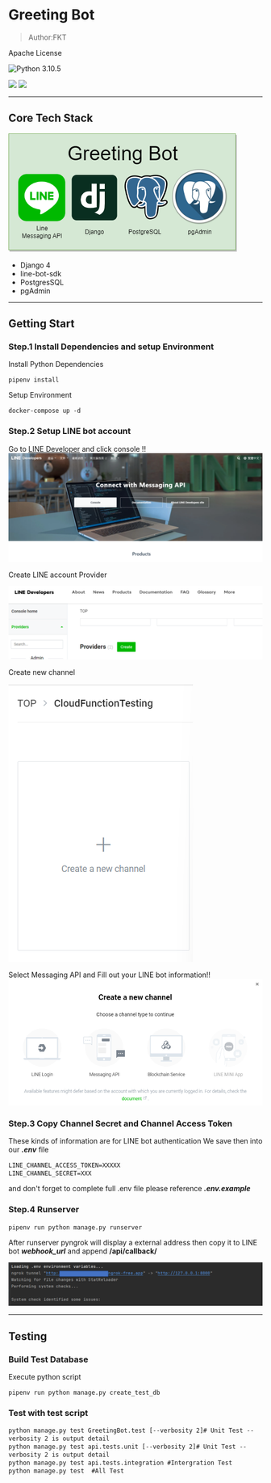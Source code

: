 # Greeting Bot 

> Author:FKT

Apache License

![Python 3.10.5](https://img.shields.io/badge/python-3.10.5-blue.svg)

![](https://img.shields.io/github/languages/top/fan9704/Greeting-Bot?logo=python&logoColor=%23FFFFFF&style=for-the-badge)
![](https://img.shields.io/github/languages/count/fan9704/Greeting-Bot?color=%23005A2B&style=for-the-badge)

---

## Core Tech Stack

![](./doc/Project-TechStack.png)

- Django 4
- line-bot-sdk
- PostgresSQL
- pgAdmin

---

## Getting Start

### Step.1 Install Dependencies and setup Environment

Install Python Dependencies
```shell
pipenv install
```
Setup Environment
```shell
docker-compose up -d
```

### Step.2 Setup LINE bot account

Go to [LINE Developer](https://developers.line.biz/zh-hant/)
and click console !!
![](./doc/LINE-Developer-Web.png)

Create LINE account Provider

![](./doc/Create-Provider.png)

Create new channel

![](./doc/Create-New-Channel.png)

Select Messaging API
and Fill out your LINE bot information!!
![](./doc/Create-MessagingAPI.png)

### Step.3 Copy Channel Secret and Channel Access Token

These kinds of information are for LINE bot authentication
We save then into our **_.env_** file 

```shell
LINE_CHANNEL_ACCESS_TOKEN=XXXXX
LINE_CHANNEL_SECRET=XXX
```

and don't forget to complete full .env file
please reference **_.env.example_**

### Step.4 Runserver

```shell
pipenv run python manage.py runserver
```

After runserver pyngrok will display a external address then copy it to LINE bot **_webhook_url_** and append **/api/callback/**

![](./doc/Runserver-Ngrok.png)


---

## Testing

### Build Test Database

Execute python script 

```shell
pipenv run python manage.py create_test_db
```

### Test with test script

```shell
python manage.py test GreetingBot.test [--verbosity 2]# Unit Test --verbosity 2 is output detail
python manage.py test api.tests.unit [--verbosity 2]# Unit Test --verbosity 2 is output detail
python manage.py test api.tests.integration #Intergration Test
python manage.py test  #All Test
```